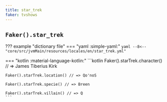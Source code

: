 ```yaml
---
title: star_trek
faker: tvshows
---
```


## `Faker().star_trek`

??? example "dictionary file"
    === "yaml :simple-yaml:"
        ```yaml
        --8<-- "core/src/jvmMain/resources/locales/en/star_trek.yml"
        ```

=== "kotlin :material-language-kotlin:"
    ```kotlin
    Faker().starTrek.character() // => James Tiberius Kirk

    Faker().starTrek.location() // => Qo'noS

    Faker().starTrek.specie() // => Breen

    Faker().starTrek.villain() // => Q
    ```
